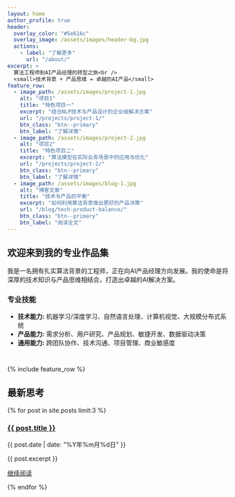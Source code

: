 ```yaml
---
layout: home
author_profile: true
header:
  overlay_color: "#5e616c"
  overlay_image: /assets/images/header-bg.jpg
  actions:
    - label: "了解更多"
      url: "/about/"
excerpt: >
  算法工程师到AI产品经理的转型之旅<br />
  <small>技术背景 + 产品思维 = 卓越的AI产品</small>
feature_row:
  - image_path: /assets/images/project-1.jpg
    alt: "项目1"
    title: "特色项目一"
    excerpt: "结合NLP技术与产品设计的企业级解决方案"
    url: "/projects/project-1/"
    btn_class: "btn--primary"
    btn_label: "了解详情"
  - image_path: /assets/images/project-2.jpg
    alt: "项目2"
    title: "特色项目二"
    excerpt: "算法模型在实际业务场景中的应用与优化"
    url: "/projects/project-2/"
    btn_class: "btn--primary"
    btn_label: "了解详情"
  - image_path: /assets/images/blog-1.jpg
    alt: "博客文章"
    title: "技术与产品的平衡"
    excerpt: "如何利用算法背景做出更好的产品决策"
    url: "/blog/tech-product-balance/"
    btn_class: "btn--primary"
    btn_label: "阅读全文"
---
```


<div style="margin-bottom: 3em;">
  <h2>欢迎来到我的专业作品集</h2>
  <p>我是一名拥有扎实算法背景的工程师，正在向AI产品经理方向发展。我的使命是将深厚的技术知识与产品思维相结合，打造出卓越的AI解决方案。</p>
  
  <h3>专业技能</h3>
  <ul class="skill-list">
    <li><strong>技术能力:</strong> 机器学习/深度学习、自然语言处理、计算机视觉、大规模分布式系统</li>
    <li><strong>产品能力:</strong> 需求分析、用户研究、产品规划、敏捷开发、数据驱动决策</li>
    <li><strong>通用能力:</strong> 跨团队协作、技术沟通、项目管理、商业敏感度</li>
  </ul>
</div>

{% include feature_row %}

## 最新思考

<div class="latest-thoughts">
  {% for post in site.posts limit:3 %}
    <div class="thought-item">
      <h3><a href="{{ post.url | relative_url }}">{{ post.title }}</a></h3>
      <p class="page__meta">
        <i class="far fa-calendar-alt" aria-hidden="true"></i> {{ post.date | date: "%Y年%m月%d日" }}
      </p>
      <p class="archive__item-excerpt">{{ post.excerpt }}</p>
      <p><a href="{{ post.url | relative_url }}" class="btn btn--small btn--primary">继续阅读</a></p>
    </div>
  {% endfor %}
</div> 